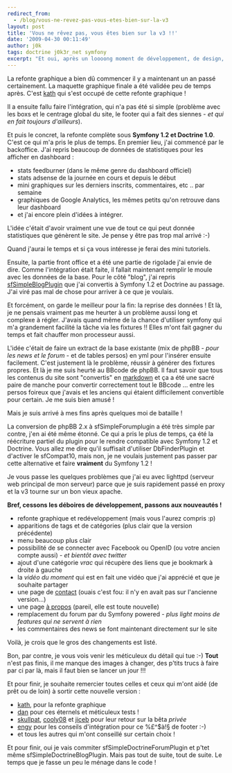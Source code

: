 ```yaml
---
redirect_from:
  - /blog/vous-ne-revez-pas-vous-etes-bien-sur-la-v3
layout: post
title: 'Vous ne rêvez pas, vous êtes bien sur la v3 !!'
date: '2009-04-30 00:11:49'
author: j0k
tags: doctrine j0k3r_net symfony
excerpt: "Et oui, après un loooong moment de développement, de design, d'intégration, de mous, de laisser-aller, etc ... cette v3 vois enfin le jour !!!\nMême s'il reste (et restera certainement) toujours des coquilles à corriger si et là, il faut bien se lancer un jour !!"
---
```


La refonte graphique a bien dû commencer il y a maintenant un an passé certainement.
La maquette graphique finale a été validée peu de temps après.
C'est [kath][1] qui s'est occupé de cette refonte graphique !

Il a ensuite fallu faire l'intégration, qui n'a pas été si simple (problème avec les boxs et le centrage global du site, le footer qui a fait des siennes - *et qui en fait toujours d'ailleurs*).

Et puis le concret, la refonte complète sous **Symfony 1.2 et Doctrine 1.0**. C'est ce qui m'a pris le plus de temps.
En premier lieu, j'ai commencé par le backoffice. J'ai repris beaucoup de données de statistiques pour les afficher en dashboard :

* stats feedburner (dans le même genre du dashboard officiel)
* stats adsense de la journée en cours et depuis le début
* mini graphiques sur les derniers inscrits, commentaires, etc .. par semaine
* graphiques de Google Analytics, les mêmes petits qu'on retrouve dans leur dashboard
* et j'ai encore plein d'idées à intégrer.

L'idée c'était d'avoir vraiment une vue de tout ce qui peut donnée statistiques que génèrent le site. Je pense y être pas trop mal arrivé :-)

Quand j'aurai le temps et si ça vous intéresse je ferai des mini tutoriels.

Ensuite, la partie front office et a été une partie de rigolade j'ai envie de dire. Comme l'intégration était faite, il fallait maintenant remplir le moule avec les données de la base.
Pour le côté "blog", j'ai repris [sfSimpleBlogPlugin][2] que j'ai convertis à Symfony 1.2 et Doctrine au passage. J'ai viré pas mal de chose pour arriver à ce que je voulais.

Et forcément, on garde le meilleur pour la fin: la reprise des données ! Et là, je ne pensais vraiment pas me heurter à un problème aussi long et complexe à régler. J'avais quand même de la chance d'utiliser symfony qui m'a grandement facilité la tâche via les fixtures !! Elles m'ont fait gagner du temps et fait chauffer mon processeur aussi.

L'idée c'était de faire un extract de la base existante (mix de phpBB - *pour les news et le forum* - et de tables persos) en yml pour l'insérer ensuite facilement.
C'est justement là le problème, réussir à générer des fixtures propres. Et là je me suis heurté au BBcode de phpBB. Il faut savoir que tous les contenus du site sont "convertis" en [markdown][3] et ça a été une sacré paire de manche pour convertir correctement tout le BBcode ... entre les persos foireux que j'avais et les anciens qui étaient difficilement convertible pour certain. Je me suis bien amusé !

Mais je suis arrivé à mes fins après quelques moi de bataille !

La conversion de phpBB 2.x à sfSimpleForumplugin a été très simple par contre, j'en ai été même étonné.
Ce qui a pris le plus de temps, ça été la réécriture partiel du plugin pour le rendre compatible avec Symfony 1.2 et Doctrine. Vous allez me dire qu'il suffisait d'utiliser DbFinderPlugin et d'activer le sfCompat10, mais non, je ne voulais justement pas passer par cette alternative et faire **vraiment** du Symfony 1.2 !

Je vous passe les quelques problèmes que j'ai eu avec lighttpd (serveur web principal de mon serveur) parce que je suis rapidement passé en proxy et la v3 tourne sur un bon vieux apache.

**Bref, cessons les déboires de développement, passons aux nouveautés !**

* refonte graphique et redéveloppement (mais vous l'aurez compris :p)
* apparitions de tags et de catégories (plus clair que la version précédente)
* menu beaucoup plus clair
* possibilité de se connecter avec Facebook ou OpenID (ou votre ancien compte aussi) - *et bientôt avec twitter*
* ajout d'une catégorie *vrac* qui récupère des liens que je bookmark à droite à gauche
* la *vidéo du moment* qui est en fait une vidéo que j'ai apprécié et que je souhaite partager
* une page de [contact][4] (ouais c'est fou: il n'y en avait pas sur l'ancienne version...)
* une page [à propos][5] (pareil, elle est toute nouvelle)
* remplacement du forum par du Symfony powered - *plus light moins de features qui ne servent à rien*
* les commentaires des news se font maintenant directement sur le site

Voilà, je crois que le gros des changements est listé.

Bon, par contre, je vous vois venir les méticuleux du détail qui tue :-) **Tout** n'est pas finis, il me manque des images à changer, des p'tits trucs à faire par ci par là, mais il faut bien se lancer un jour !!!

Et pour finir, je souhaite remercier toutes celles et ceux qui m'ont aidé (de prêt ou de loin) à sortir cette nouvelle version :

* [kath][6], pour la refonte graphique
* [dan][7] pour ces éternels et méticuleux tests !
* [skullpat][8], [cooly08][9] et [jiceb][10] pour leur retour sur la bêta *privée*
* [engy][11] pour les conseils d'intégration pour ce %£^$à!§ de footer :-)
* et tous les autres qui m'ont conseillé sur certain choix !

Et pour finir, oui je vais commiter sfSimpleDoctrineForumPlugin et p'tet même sfSimpleDoctrineBlogPlugin. Mais pas tout de suite, tout de suite. Le temps que je fasse un peu le ménage dans le code !


  [1]: http://www.kath.fr
  [2]: http://www.symfony-project.org/plugins/sfSimpleBlogPlugin
  [3]: http://fr.wikipedia.org/wiki/Markdown
  [4]: http://www.j0k3r.net/contact
  [5]: http://www.j0k3r.net/apropos
  [6]: http://www.kath.fr
  [7]: http://danrazor.net/
  [8]: http://www.skullpat.com/
  [9]: http://www.digitalthink.fr/wordpress/
  [10]: http://www.jiceb.net/
  [11]: http://randomfeature.net/
